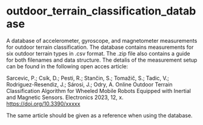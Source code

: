 # outdoor_terrain_classification_database
A database of accelerometer, gyroscope, and magnetometer measurements for outdoor terrain classification. The database contains measurements for six outdoor terrain types in .csv format. The .zip file also contains a guide for both filenames and data structure. The detalis of the measurement setup can be found in the following open acces article:

Sarcevic, P.; Csík, D.; Pesti, R.; Stančin, S.; Tomažič, S.; Tadic, V.; Rodriguez-Resendiz, J.; Sárosi, J.; Odry, A. Online Outdoor Terrain Classification Algorithm for Wheeled Mobile Robots Equipped with Inertial and Magnetic Sensors. Electronics 2023, 12, x. https://doi.org/10.3390/xxxxx

The same article should be given as a reference when using the database.
